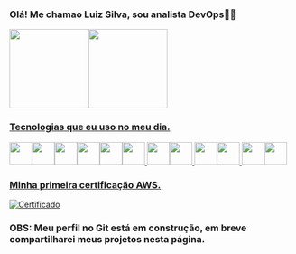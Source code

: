 ### Olá! Me chamao Luiz Silva, sou analista DevOps👋🏾


<div>
<a href="https://github.com/seu-usuário-aqui">
<img loading="lazy" height="140em" src="https://github-readme-stats.vercel.app/api/top-langs/?username=LuizSilva-1&layout=compact&langs_count=7&theme=onedark"/><img loading="lazy" height="140em" src="https://github-readme-stats.vercel.app/api?username=LuizSilva-1&show_icons=true&theme=onedark&include_all_commits=true&count_private=true"/>
</div>



### Tecnologias que eu uso no meu dia.

<img src="https://cdn.jsdelivr.net/gh/devicons/devicon/icons/terraform/terraform-original-wordmark.svg" width="40" height="40" /><img src="https://cdn.jsdelivr.net/gh/devicons/devicon/icons/git/git-original-wordmark.svg" width="40" height="40" /><img src="https://cdn.jsdelivr.net/gh/devicons/devicon/icons/kubernetes/kubernetes-plain-wordmark.svg" width="40" height="40" /><img src="https://cdn.jsdelivr.net/gh/devicons/devicon/icons/docker/docker-original.svg" width="40" height="40" /><img src="https://cdn.jsdelivr.net/gh/devicons/devicon/icons/vagrant/vagrant-original.svg" width="40" height="40" /><img src="https://cdn.jsdelivr.net/gh/devicons/devicon/icons/linux/linux-original.svg" width="40" height="40" />
<img src="https://cdn.jsdelivr.net/gh/devicons/devicon/icons/prometheus/prometheus-original.svg" width="40" height="40" /><img src="https://cdn.jsdelivr.net/gh/devicons/devicon/icons/amazonwebservices/amazonwebservices-original.svg" width="40" height="40" />
<img src="https://cdn.jsdelivr.net/gh/devicons/devicon/icons/ansible/ansible-original.svg" width="40" height="40" /><img src="https://cdn.jsdelivr.net/gh/devicons/devicon/icons/jenkins/jenkins-original.svg" width="40" height="40" />
<img src="https://cdn.jsdelivr.net/gh/devicons/devicon/icons/grafana/grafana-original.svg" width="40" height="40" /><img src="https://cdn.jsdelivr.net/gh/devicons/devicon/icons/bash/bash-original.svg" width="40" height="40" />

### Minha primeira certificação AWS.


[![Certificado](https://img.shields.io/badge/Amazon_AWS-232F3E?style=for-the-badge&logo=amazon-aws&logoColor=white)](https://www.credly.com/badges/152e2b93-4eca-433e-92d6-b7fe318bc14e/linked_in?t=rlyhmo)

### OBS: Meu perfil no Git está em construção, em breve compartilharei meus projetos nesta página.
